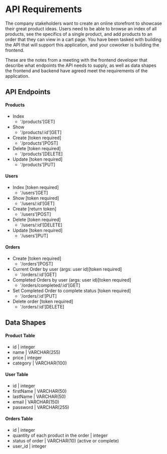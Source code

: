 # API Requirements
The company stakeholders want to create an online storefront to showcase their great product ideas. Users need to be able to browse an index of all products, see the specifics of a single product, and add products to an order that they can view in a cart page. You have been tasked with building the API that will support this application, and your coworker is building the frontend.

These are the notes from a meeting with the frontend developer that describe what endpoints the API needs to supply, as well as data shapes the frontend and backend have agreed meet the requirements of the application. 

## API Endpoints
#### Products
- Index
    - '/products'[GET] 
- Show 
    - '/products/:id'[GET] 
- Create [token required]
    - '/products'[POST] 
- Delete [token required]
    - '/products'[DELETE]
- Update [token required]
    - '/products'[PUT]

#### Users
- Index [token required]
    - '/users'[GET]
- Show [token required]
    - '/users/:id'[GET] 
- Create [return token]
    - '/users'[POST]
- Delete [token required]
    - '/users/:id'[DELETE]
- Update [token required]
    - '/users'[PUT]
#### Orders
- Create [token required]
    - '/orders'[POST]
- Current Order by user (args: user id)[token required]
    - '/orders/:id'[GET]
- Completed Orders by user (args: user id)[token required]
    - '/orders/completed/:id'[GET]
- Set Completed Order to complete status [token required]
    - '/orders/:id'[PUT]
- Delete order [token required]
    - '/orders/:id'[DELETE]

## Data Shapes

#### Product Table
-  id | integer
- name | VARCHAR(255)
- price | integer
- category | VARCHAR(100)

#### User Table
- id | integer
- firstName | VARCHAR(50)
- lastName | VARCHAR(50)
- email | VARCHAR(150)
- password | VARCHAR(255)

#### Orders Table
- id | integer
- quantity of each product in the order | integer
- status of order | VARCHAR(10) (active or complete)
- user_id | integer


